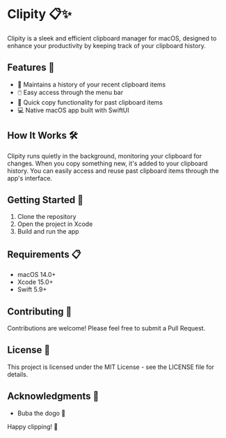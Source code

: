 # Clipity 📋✨

Clipity is a sleek and efficient clipboard manager for macOS, designed to enhance your productivity by keeping track of your clipboard history.

## Features 🚀

- 📜 Maintains a history of your recent clipboard items
- 🖱️ Easy access through the menu bar
- 🔄 Quick copy functionality for past clipboard items
- 💻 Native macOS app built with SwiftUI

## How It Works 🛠️

Clipity runs quietly in the background, monitoring your clipboard for changes. When you copy something new, it's added to your clipboard history. You can easily access and reuse past clipboard items through the app's interface.

## Getting Started 🏁

1. Clone the repository
2. Open the project in Xcode
3. Build and run the app

## Requirements 📋

- macOS 14.0+
- Xcode 15.0+
- Swift 5.9+

## Contributing 🤝

Contributions are welcome! Please feel free to submit a Pull Request.

## License 📄

This project is licensed under the MIT License - see the LICENSE file for details.

## Acknowledgments 🙏

- Buba the dogo 🐶

Happy clipping! 🎉
